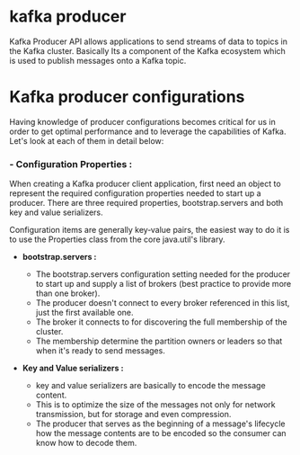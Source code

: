 # kafka producer
Kafka Producer API allows applications to send streams of data to topics in the Kafka cluster. Basically Its a component of the Kafka ecosystem which is used to publish messages onto a Kafka topic.

# Kafka producer configurations
Having knowledge of producer configurations becomes critical for us in order to get optimal performance and to leverage the capabilities of Kafka. Let's look at each of them in detail below:

### - Configuration Properties : 
When creating a Kafka producer client application, first need an object to represent the required configuration properties needed to start up a producer. There are three required properties, bootstrap.servers and both key and value serializers.

Configuration items are generally key‑value pairs, the easiest way to do it is to use the Properties class from the core java.util's library.

 - **bootstrap.servers :** 
	 - The bootstrap.servers configuration setting needed for the producer to start up and supply a list of brokers (best practice to provide more than one broker).
	 - The producer doesn't connect to every broker referenced in this list, just the first available one.
	 - The broker it connects to for discovering the full membership of the cluster.
	 - The membership  determine the partition owners or leaders so that when it's ready to send messages.
	 
 - **Key and Value serializers :**
	 - key and value serializers are basically to encode the message content.
	 - This is to optimize the size of the messages not only for network transmission, but for storage and even compression.
	 - The producer that serves as the beginning of a message's lifecycle how the message contents are to be encoded so the consumer can know how to decode them.
 

<!--stackedit_data:
eyJoaXN0b3J5IjpbLTE1ODk3ODY1MTgsNjExMDA5MzYzLDExNj
g0OTgyMDIsNzUyMjQ5NzE1LC0yODg0MDY0ODcsMTYxNzQ5NTc0
NCwzNjI2MTk0ODEsMjAzNTgyMTUzNCwtMTI5ODExMjMxNCwtND
Q1MjMwNzMwLC05Njk5NTkzNiwtMTY2MDU0OTM2OSwtMTYzNDc1
MzcxNSwxMTg1NTc3MDcwLC0yMDU0NDg2NjgxLC00NzA0NTI2MD
gsNjUwODk4MTgsLTIwODg3NDY2MTIsLTIwODg3NDY2MTIsLTEx
NzE5Mjg0NV19
-->